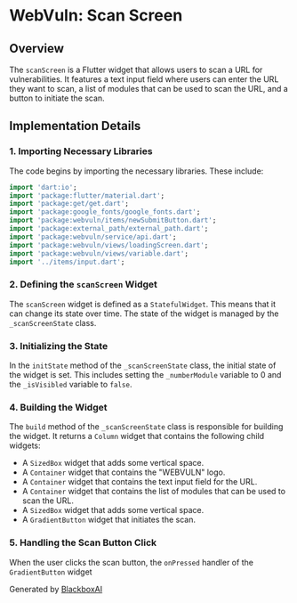  # WebVuln: Scan Screen

## Overview
The `scanScreen` is a Flutter widget that allows users to scan a URL for vulnerabilities. It features a text input field where users can enter the URL they want to scan, a list of modules that can be used to scan the URL, and a button to initiate the scan.

## Implementation Details

### 1. Importing Necessary Libraries
The code begins by importing the necessary libraries. These include:

```dart
import 'dart:io';
import 'package:flutter/material.dart';
import 'package:get/get.dart';
import 'package:google_fonts/google_fonts.dart';
import 'package:webvuln/items/newSubmitButton.dart';
import 'package:external_path/external_path.dart';
import 'package:webvuln/service/api.dart';
import 'package:webvuln/views/loadingScreen.dart';
import 'package:webvuln/views/variable.dart';
import '../items/input.dart';
```

### 2. Defining the `scanScreen` Widget
The `scanScreen` widget is defined as a `StatefulWidget`. This means that it can change its state over time. The state of the widget is managed by the `_scanScreenState` class.

### 3. Initializing the State
In the `initState` method of the `_scanScreenState` class, the initial state of the widget is set. This includes setting the `_numberModule` variable to 0 and the `_isVisibled` variable to `false`.

### 4. Building the Widget
The `build` method of the `_scanScreenState` class is responsible for building the widget. It returns a `Column` widget that contains the following child widgets:

- A `SizedBox` widget that adds some vertical space.
- A `Container` widget that contains the "WEBVULN" logo.
- A `Container` widget that contains the text input field for the URL.
- A `Container` widget that contains the list of modules that can be used to scan the URL.
- A `SizedBox` widget that adds some vertical space.
- A `GradientButton` widget that initiates the scan.

### 5. Handling the Scan Button Click
When the user clicks the scan button, the `onPressed` handler of the `GradientButton` widget

Generated by [BlackboxAI](https://www.blackbox.ai)